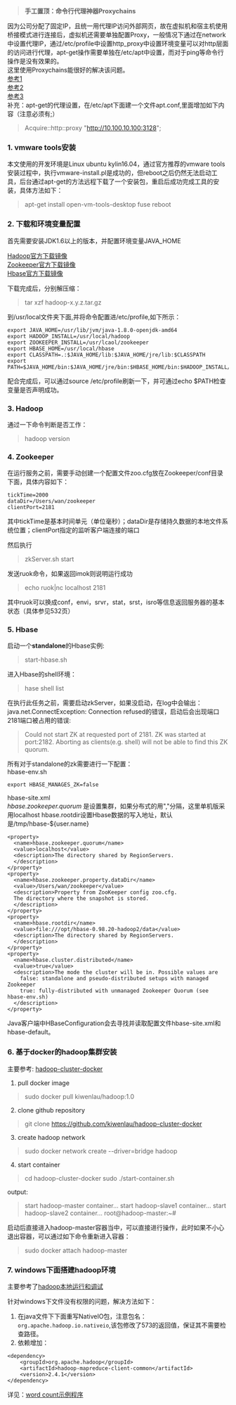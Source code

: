> **手工置顶：命令行代理神器Proxychains**

因为公司分配了固定IP，且统一用代理IP访问外部网页，故在虚拟机和宿主机使用桥接模式进行连接后，虚拟机还需要单独配置Proxy，一般情况下通过在network中设置代理IP，通过/etc/profile中设置http_proxy中设置环境变量可以对http层面的访问进行代理，apt-get操作需要单独在/etc/apt中设置，而对于ping等命令行操作是没有效果的。  
这里使用Proxychains能很好的解决该问题。  
[参考1](http://www.tuicool.com/articles/rUNFF3)  
[参考2](http://www.360doc.com/content/10/1007/12/296547_59036038.shtml)  
[参考3](https://zhuanlan.zhihu.com/p/24358104)  
补充：apt-get的代理设置，在/etc/apt下面建一个文件apt.conf,里面增加如下内容（注意必须有;）
> Acquire::http::proxy "http://10.100.10.100:3128";

### 1. vmware tools安装

本文使用的开发环境是Linux ubuntu kylin16.04，通过官方推荐的vmware tools安装过程中，执行vmware-install.pl是成功的，但reboot之后仍然无法启动工具，后台通过apt-get的方法远程下载了一个安装包，重启后成功完成工具的安装，具体方法如下：
> apt-get install open-vm-tools-desktop fuse
> reboot


### 2. 下载和环境变量配置
首先需要安装JDK1.6以上的版本，并配置环境变量JAVA_HOME

[Hadoop官方下载镜像](http://hadoop.apache.org/releases.html)  
[Zookeeper官方下载镜像](http://zookeeper.apache.org/releases.html)  
[Hbase官方下载镜像](http://www.apache.org/dyn/closer.cgi/hbase/)

下载完成后，分别解压缩：
> tar xzf hadoop-x.y.z.tar.gz

到/usr/local文件夹下面,并将命令配置进/etc/profile,如下所示：
```
export JAVA_HOME=/usr/lib/jvm/java-1.8.0-openjdk-amd64
export HADOOP_INSTALL=/usr/local/hadoop
export ZOOKEEPER_INSTALL=/usr/lcaol/zookeeper
export HBASE_HOME=/usr/local/hbase
export CLASSPATH=.:$JAVA_HOME/lib:$JAVA_HOME/jre/lib:$CLASSPATH  
export PATH=$JAVA_HOME/bin:$JAVA_HOME/jre/bin:$HBASE_HOME/bin:$HADOOP_INSTALL/sbin:$HADOOP_INSTALL/bin:$ZOOKEEPER_INSTALL/bin:$PATH  
```
配合完成后，可以通过source /etc/profile刷新一下，并可通过echo $PATH检查变量是否声明成功。

### 3. Hadoop
  通过一下命令判断是否工作：
>hadoop version

### 4. Zookeeper
在运行服务之前，需要手动创建一个配置文件zoo.cfg放在Zookeeper/conf目录下面，具体内容如下：
```
tickTime=2000  
dataDir=/Users/wan/zookeeper  
clientPort=2181
```

其中tickTime是基本时间单元（单位毫秒）；dataDir是存储持久数据的本地文件系统位置；clientPort指定的监听客户端连接的端口

然后执行
> zkServer.sh start

发送ruok命令，如果返回imok则说明运行成功
> echo ruok|nc localhost 2181

其中ruok可以换成conf，envi，srvr，stat，srst，isro等信息返回服务器的基本状态（具体参见532页）

### 5. Hbase
启动一个**standalone**的Hbase实例:
> start-hbase.sh

进入Hbase的shell环境：
> hase shell
> list

在执行此任务之前，需要启动zkServer，如果没启动，在log中会输出：java.net.ConnectException: Connection refused的错误，启动后会出现端口2181端口被占用的错误:

> Could not start ZK at requested port of 2181. ZK was started at port:2182. Aborting as clients(e.g. shell) will not be able to find this ZK quorum.

所有对于standalone的zk需要进行一下配置：  
hbase-env.sh
```
export HBASE_MANAGES_ZK=false
```

hbase-site.xml  
 *hbase.zookeeper.quorum* 是设置集群，如果分布式的用","分隔，这里单机版采用localhost
 hbase.rootdir设置Hbase数据的写入地址，默认是/tmp/hbase-${user.name}
```
<property>
  <name>hbase.zookeeper.quorum</name>
  <value>localhost</value>
  <description>The directory shared by RegionServers.
  </description>
</property>
<property>
  <name>hbase.zookeeper.property.dataDir</name>
  <value>/Users/wan/zookeeper</value>
  <description>Property from ZooKeeper config zoo.cfg.
  The directory where the snapshot is stored.
  </description>
</property>
<property>
  <name>hbase.rootdir</name>
  <value>file:///opt/hbase-0.98.20-hadoop2/data</value>
  <description>The directory shared by RegionServers.
  </description>
</property>
<property>
  <name>hbase.cluster.distributed</name>
  <value>true</value>
  <description>The mode the cluster will be in. Possible values are
    false: standalone and pseudo-distributed setups with managed Zookeeper
    true: fully-distributed with unmanaged Zookeeper Quorum (see hbase-env.sh)
  </description>
</property>
```

Java客户端中HBaseConfiguration会去寻找并读取配置文件hbase-site.xml和hbase-default。

### 6. 基于docker的hadoop集群安装
主要参考:
[hadoop-cluster-docker](https://github.com/kiwenlau/hadoop-cluster-docker)

1. pull docker image
> sudo docker pull kiwenlau/hadoop:1.0

2. clone github repository
> git clone https://github.com/kiwenlau/hadoop-cluster-docker

3. create hadoop network
> sudo docker network create --driver=bridge hadoop

4. start container
> cd hadoop-cluster-docker
sudo ./start-container.sh

output:
>start hadoop-master container...
start hadoop-slave1 container...
start hadoop-slave2 container...
root@hadoop-master:~#

启动后直接进入hadoop-master容器当中，可以直接进行操作，此时如果不小心退出容器，可以通过如下命令重新进入容器：
> sudo docker attach hadoop-master

### 7. windows下面搭建hadoop环境
主要参考了[hadoop本地运行和调试](https://www.polarxiong.com/archives/Hadoop-Intellij%E7%BB%93%E5%90%88Maven%E6%9C%AC%E5%9C%B0%E8%BF%90%E8%A1%8C%E5%92%8C%E8%B0%83%E8%AF%95MapReduce%E7%A8%8B%E5%BA%8F-%E6%97%A0%E9%9C%80%E6%90%AD%E8%BD%BDHadoop%E5%92%8CHDFS%E7%8E%AF%E5%A2%83.html)

针对windows下文件没有权限的问题，解决方法如下：


1. 在java文件下下面重写NativeIO包，注意包名：```org.apache.hadoop.io.nativeio```,该包修改了573的返回值，保证其不需要检查路径。
2. 依赖增加：
```
<dependency>
    <groupId>org.apache.hadoop</groupId>
    <artifactId>hadoop-mapreduce-client-common</artifactId>
    <version>2.4.1</version>
</dependency>
```

详见：[word count示例程序](https://github.com/computerwan/awesome-note/tree/master/little%20program/WordCount)
